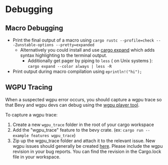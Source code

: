 # Debugging

## Macro Debugging

* Print the final output of a macro using `cargo rustc --profile=check -- -Zunstable-options --pretty=expanded`
  * Alternatively you could install and use [cargo expand](https://github.com/dtolnay/cargo-expand) which adds syntax highlighting to the terminal output.
    * Additionally get pager by piping to `less` ( on Unix systems ): `cargo expand --color always | less -R`
* Print output during macro compilation using `eprintln!("hi");`

## WGPU Tracing

When a suspected wgpu error occurs, you should capture a wgpu trace so that Bevy and wgpu devs can debug using the [wgpu player tool](https://github.com/gfx-rs/wgpu/wiki/Debugging-wgpu-Applications#tracing-infrastructure).

To capture a wgpu trace:

1. Create a new `wgpu_trace` folder in the root of your cargo workspace
2. Add the "wgpu_trace" feature to the bevy crate. (ex: `cargo run --example features wgpu_trace`)
3. Zip up the wgpu_trace folder and attach it to the relevant issue. New wgpu issues should generally be created [here](https://github.com/gfx-rs/wgpu). Please include the wgpu revision in your bug reports. You can find the revision in the Cargo.lock file in your workspace.
